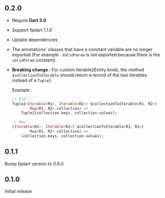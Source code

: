 ## 0.2.0

- Require **Dart 3.0**
- Support fpdart 1.1.0
- Update dependencies
- The annotations' classes that have a constant variable are no longer exported (For example : `ValidParam` is not exported because there is the `validParam` constant).
- **Breaking change :** For custom Iterable2Entity kinds, the method `$collectionToIterable` should return a record of the two iterables instead of a `Tuple2`.

  Example :
  
  ```dart
  // Old :
  Tuple2<Iterable<R1>, Iterable<R2>> $collectionToIterable<R1, R2>(
          Map<R1, R2> collection) =>
      Tuple2(collection.keys, collection.values);

  // New :
  (Iterable<R1>, Iterable<R2>) $collectionToIterable<R1, R2>(
          Map<R1, R2> collection) =>
      (collection.keys, collection.values);
  ```

## 0.1.1

Bump fpdart version to 0.6.0

## 0.1.0

Initial release
